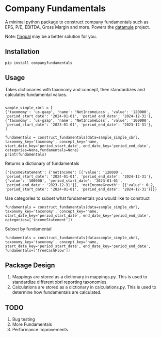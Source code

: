 # Company Fundamentals

A minimal python package to construct company fundamentals such as EPS, P/E, EBITDA, Gross Margin and more.  Powers the [datamule](https://github.com/john-friedman/datamule-python) project.

Note: [finqual](https://github.com/harryy-he/finqual) may be a better solution for you.

## Installation
```
pip install companyfundamentals
```

## Usage
Takes dictionaries with taxonomy and concept, then standardizes and calculates fundamental values. 
```

sample_simple_xbrl = [
{'taxonomy': 'us-gaap', 'name': 'NetIncomeLoss', 'value': '120000', 'period_start_date': '2024-01-01', 'period_end_date': '2024-12-31'},
{'taxonomy': 'us-gaap', 'name': 'NetIncomeLoss', 'value': '100000', 'period_start_date': '2023-01-01', 'period_end_date': '2023-12-31'},
]

fundamentals = construct_fundamentals(data=sample_simple_xbrl, taxonomy_key='taxonomy', concept_key='name, start_date_key='period_start_date', end_date_key='period_end_date', categories=None,fundamentals=None)
print(fundamentals)
```

Returns a dictionary of fundamentals
```
{'incomeStatement': {'netIncome': [{'value': '120000', 'period_start_date': '2024-01-01', 'period_end_date': '2024-12-31'}, {'value': '100000', 'period_start_date': '2023-01-01', 'period_end_date': '2023-12-31'}], 'netIncomeGrowth': [{'value': 0.2, 'period_start_date': '2024-01-01', 'period_end_date': '2024-12-31'}]}}
```

Use categories to subset what fundamentals you would like to construct
```
fundamentals = construct_fundamentals(data=sample_simple_xbrl, taxonomy_key='taxonomy', concept_key='name, start_date_key='period_start_date', end_date_key='period_end_date', categories=['incomeStatement'])
```

Subset by fundamental
```
fundamentals = construct_fundamentals(data=sample_simple_xbrl, taxonomy_key='taxonomy', concept_key='name, start_date_key='period_start_date', end_date_key='period_end_date', fundamentals=['freeCashFlow'])
```

## Package Design
1. Mappings are stored as a dictionary in mappings.py. This is used to standardize different xbrl reporting taxonomies.
2. Calculations are stored as a dictionary in calculations.py. This is used to determine how fundamentals are calculated.

## TODO
1. Bug testing
2. More Fundamentals
3. Performance Improvements
